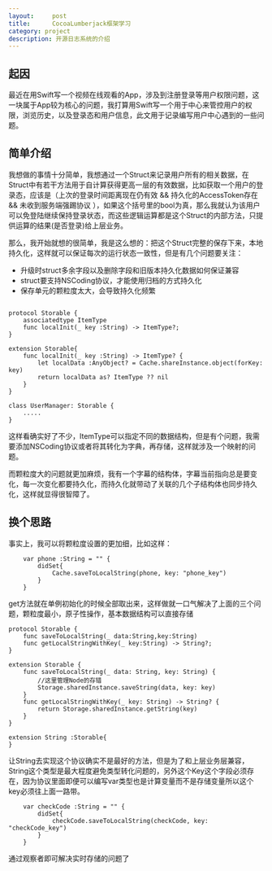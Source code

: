 ```yaml
---
layout:     post
title:      CocoaLumberjack框架学习
category: project
description: 开源日志系统的介绍
---
```


## 起因
最近在用Swift写一个视频在线观看的App，涉及到注册登录等用户权限问题，这一块属于App较为核心的问题，我打算用Swift写一个用于中心来管控用户的权限，浏览历史，以及登录态和用户信息，此文用于记录编写用户中心遇到的一些问题。

## 简单介绍
我想做的事情十分简单，我想通过一个Struct来记录用户所有的相关数据，在Struct中有若干方法用于自计算获得更高一层的有效数据，比如获取一个用户的登录态，应该是（上次的登录时间距离现在仍有效 && 持久化的AccessToken存在 && 未收到服务端强踢协议 ），如果这个括号里的bool为真，那么我就认为该用户可以免登陆继续保持登录状态，而这些逻辑运算都是这个Struct的内部方法，只提供运算的结果(是否登录)给上层业务。

那么，我开始就想的很简单，我是这么想的：把这个Struct完整的保存下来，本地持久化，这样就可以保证每次的运行状态一致性，但是有几个问题要关注：

- 升级时struct多余字段以及删除字段和旧版本持久化数据如何保证兼容
- struct要支持NSCoding协议，才能使用归档的方式持久化
- 保存单元的颗粒度太大，会导致持久化频繁

```

protocol Storable {
    associatedtype ItemType
    func localInit(_ key :String) -> ItemType?;
}

extension Storable{
    func localInit(_ key :String) -> ItemType? {
        let localData :AnyObject? = Cache.shareInstance.object(forKey: key)
        return localData as? ItemType ?? nil
    }
}

class UserManager: Storable {
	.....
}

```

这样看确实好了不少，ItemType可以指定不同的数据结构，但是有个问题，我需要添加NSCoding协议或者将其转化为字典，再存储，这样就涉及一个映射的问题。

而颗粒度大的问题就更加麻烦，我有一个字幕的结构体，字幕当前指向总是要变化，每一次变化都要持久化，而持久化就带动了关联的几个子结构体也同步持久化，这样就显得很智障了。



## 换个思路 

事实上，我可以将颗粒度设置的更加细，比如这样：

```
    var phone :String = "" {
        didSet{
            Cache.saveToLocalString(phone, key: "phone_key")
        }
    }
```

get方法就在单例初始化的时候全部取出来，这样做就一口气解决了上面的三个问题，颗粒度最小，原子性操作，基本数据结构可以直接存储

```
protocol Storable {
    func saveToLocalString(_ data:String,key:String)
    func getLocalStringWithKey(_ key:String) -> String?;
}

extension Storable {
    func saveToLocalString(_ data: String, key: String) {
        //这里管理Node的存错
        Storage.sharedInstance.saveString(data, key: key)
    }
    func getLocalStringWithKey(_ key: String) -> String? {
        return Storage.sharedInstance.getString(key)
    }
}

extension String :Storable{
}

```
让String去实现这个协议确实不是最好的方法，但是为了和上层业务层兼容，String这个类型是最大程度避免类型转化问题的，另外这个Key这个字段必须存在，因为协议里面即便可以编写var类型也是计算变量而不是存储变量所以这个key必须往上面一路带。

```
    var checkCode :String = "" {
        didSet{
            checkCode.saveToLocalString(checkCode, key: "checkCode_key")
        }
    }
```
通过观察者即可解决实时存储的问题了